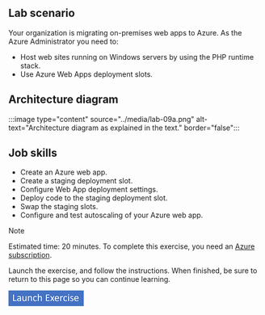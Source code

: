 ## Lab scenario

Your organization is migrating on-premises web apps to Azure. As the Azure Administrator you need to:
+ Host web sites running on Windows servers by using the PHP runtime stack. 
+ Use Azure Web Apps deployment slots.

## Architecture diagram

:::image type="content" source="../media/lab-09a.png" alt-text="Architecture diagram as explained in the text." border="false":::

## Job skills

- Create an Azure web app.
- Create a staging deployment slot.
- Configure Web App deployment settings.
- Deploy code to the staging deployment slot.
- Swap the staging slots.
- Configure and test autoscaling of your Azure web app.


> [!NOTE]
> Estimated time: 20 minutes. 
> To complete this exercise, you need an [Azure subscription](https://azure.microsoft.com/free/).

Launch the exercise, and follow the instructions. When finished, be sure to return to this page so you can continue learning.

[![Button to launch exercise.](../media/launch-exercise.png)](https://microsoftlearning.github.io/AZ-104-MicrosoftAzureAdministrator/Instructions/Labs/LAB_09a-Implement_Web_Apps.html)

